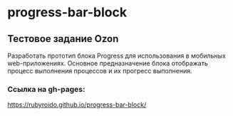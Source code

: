 # progress-bar-block

## Тестовое задание Ozon
Разработать прототип блока Progress для использования в мобильных web-приложениях.
Основное предназначение блока отображать процесс выполнения процессов и их прогресс
выполнения. 

### Ссылка на gh-pages: 
https://rubyroido.github.io/progress-bar-block/